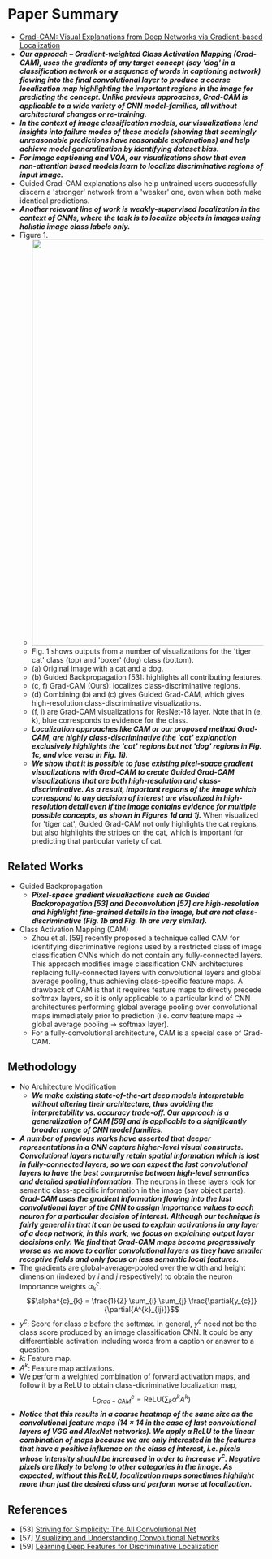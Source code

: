 # Paper Summary
- [Grad-CAM: Visual Explanations from Deep Networks via Gradient-based Localization](https://arxiv.org/pdf/1610.02391.pdf)
- ***Our approach – Gradient-weighted Class Activation Mapping (Grad-CAM), uses the gradients of any target concept (say 'dog' in a classification network or a sequence of words in captioning network) flowing into the final convolutional layer to produce a coarse localization map highlighting the important regions in the image for predicting the concept. Unlike previous approaches, Grad-CAM is applicable to a wide variety of CNN model-families, all without architectural changes or re-training.***
- ***In the context of image classification models, our visualizations lend insights into failure modes of these models (showing that seemingly unreasonable predictions have reasonable explanations) and help achieve model generalization by identifying dataset bias.***
- ***For image captioning and VQA, our visualizations show that even non-attention based models learn to localize discriminative regions of input image.***
- Guided Grad-CAM explanations also help untrained users successfully discern a 'stronger' network from a 'weaker' one, even when both make identical predictions.
- ***Another relevant line of work is weakly-supervised localization in the context of CNNs, where the task is to localize objects in images using holistic image class labels only.***
- Figure 1.
    - <img src="https://i.imgur.com/7xeTdaK.png" width="800">
    - Fig. 1 shows outputs from a number of visualizations for the 'tiger cat' class (top) and 'boxer' (dog) class (bottom).
    - (a) Original image with a cat and a dog.
    - (b) Guided Backpropagation [53]: highlights all contributing features.
    - (c, f) Grad-CAM (Ours): localizes class-discriminative regions.
    - (d) Combining (b) and (c) gives Guided Grad-CAM, which gives high-resolution class-discriminative visualizations.
    - (f, l) are Grad-CAM visualizations for ResNet-18 layer. Note that in (e, k), blue corresponds to evidence for the class.
    - ***Localization approaches like CAM or our proposed method Grad-CAM, are highly class-discriminative (the 'cat' explanation exclusively highlights the 'cat' regions but not 'dog' regions in Fig. 1c, and vice versa in Fig. 1i).***
    - ***We show that it is possible to fuse existing pixel-space gradient visualizations with Grad-CAM to create Guided Grad-CAM visualizations that are both high-resolution and class-discriminative. As a result, important regions of the image which correspond to any decision of interest are visualized in high-resolution detail even if the image contains evidence for multiple possible concepts, as shown in Figures 1d and 1j.*** When visualized for 'tiger cat', Guided Grad-CAM not only highlights the cat regions, but also highlights the stripes on the cat, which is important for predicting that particular variety of cat.
## Related Works
- Guided Backpropagation
    - ***Pixel-space gradient visualizations such as Guided Backpropagation [53] and Deconvolution [57] are high-resolution and highlight fine-grained details in the image, but are not class-discriminative (Fig. 1b and Fig. 1h are very similar).***
- Class Activation Mapping (CAM)
    - Zhou et al. [59] recently proposed a technique called CAM for identifying discriminative regions used by a restricted class of image classification CNNs which do not contain any fully-connected layers. This approach modifies image classification CNN architectures replacing fully-connected layers with convolutional layers and global average pooling, thus achieving class-specific feature maps. A drawback of CAM is that it requires feature maps to directly precede softmax layers, so it is only applicable to a particular kind of CNN architectures performing global average pooling over convolutional maps immediately prior to prediction (i.e. conv feature maps → global average pooling → softmax layer).
    - For a fully-convolutional architecture, CAM is a special case of Grad-CAM.
## Methodology
- No Architecture Modification
    - ***We make existing state-of-the-art deep models interpretable without altering their architecture, thus avoiding the interpretability vs. accuracy trade-off. Our approach is a generalization of CAM [59] and is applicable to a significantly broader range of CNN model families.***
- ***A number of previous works have asserted that deeper representations in a CNN capture higher-level visual constructs. Convolutional layers naturally retain spatial information which is lost in fully-connected layers, so we can expect the last convolutional layers to have the best compromise between high-level semantics and detailed spatial information.*** The neurons in these layers look for semantic class-specific information in the image (say object parts). ***Grad-CAM uses the gradient information flowing into the last convolutional layer of the CNN to assign importance values to each neuron for a particular decision of interest. Although our technique is fairly general in that it can be used to explain activations in any layer of a deep network, in this work, we focus on explaining output layer decisions only. We find that Grad-CAM maps become progressively worse as we move to earlier convolutional layers as they have smaller receptive fields and only focus on less semantic local features.***
- The gradients are global-average-pooled over the width and height dimension (indexed by $i$ and $j$ respectively) to obtain the neuron importance weights $\alpha^{c}_{k}$.
$$\alpha^{c}_{k} = \frac{1}{Z} \sum_{i} \sum_{j} \frac{\partial{y_{c}}}{\partial{A^{k}_{ij}}}$$
- $y^{c}$: Score for class $c$ before the softmax. In general, $y^{c}$ need not be the class score produced by an image classification CNN. It could be any differentiable activation including words from a caption or answer to a question.
- $k$: Feature map.
- $A^{k}$: Feature map activations.
- We perform a weighted combination of forward activation maps, and follow it by a ReLU to obtain class-dicriminative localization map,
$$L^{c}_{Grad-CAM} = \text{ReLU}\bigg(\sum_{k}\alpha^{k}A^{k}\bigg)$$
- ***Notice that this results in a coarse heatmap of the same size as the convolutional feature maps (14 × 14 in the case of last convolutional layers of VGG and AlexNet networks). We apply a ReLU to the linear combination of maps because we are only interested in the features that have a positive influence on the class of interest, i.e. pixels whose intensity should be increased in order to increase $y^{c}$. Negative pixels are likely to belong to other categories in the image. As expected, without this ReLU, localization maps sometimes highlight more than just the desired class and perform worse at localization.***
## References
- [53] [Striving for Simplicity: The All Convolutional Net](https://arxiv.org/pdf/1412.6806.pdf)
- [57] [Visualizing and Understanding Convolutional Networks](https://arxiv.org/pdf/1311.2901.pdf)
- [59] [Learning Deep Features for Discriminative Localization](https://arxiv.org/pdf/1512.04150.pdf)
